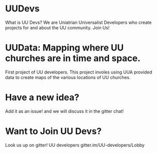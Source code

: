 # UUDevs 
What is UU Devs? We are Uniatrian Universalist Developers who create projects for and about the UU community. Join Us! 

# UUData: Mapping where UU churches are in time and space. 

First project of UU developers. This project involes using UUA provided data to create maps of the various locations of UU churches. 

# Have a new idea? 

Add it as an issue! and we will discuss it in the gitter chat! 

# Want to Join UU Devs? 

Look us up on gitter! UU developers gitter.im/UU-developers/Lobby 

